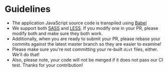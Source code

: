 Guidelines
=============

* The application JavaScript source code is transpiled using [Babel](https://babeljs.io/)
* We support both [SASS](http://sass-lang.com/) and [LESS](http://lesscss.org/). If you modify one in your PR, please
  modify both and make sure they both work.
* Additionally, when you are ready to submit your PR, please rebase your commits against the latest master branch so
  they are easier to examine!
* Please make sure you're not committing your re-built `dist` files, either. We'll do that!
* Also, please note, your code will not be merged if it does not pass our CI test. Thanks for your contribution!
